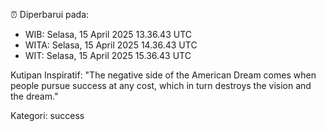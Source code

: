 ⏰ Diperbarui pada:
- WIB: Selasa, 15 April 2025 13.36.43 UTC
- WITA: Selasa, 15 April 2025 14.36.43 UTC
- WIT: Selasa, 15 April 2025 15.36.43 UTC

Kutipan Inspiratif:
"The negative side of the American Dream comes when people pursue success at any cost, which in turn destroys the vision and the dream."


Kategori: success

